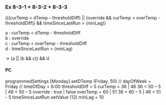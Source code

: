 ### Ex 8-3-1 + 8-3-2 + 8-3-3

 (((curTemp < dTemp - thresholdDiff) || (override && curTemp < overTemp - thresholdDiff)) && timeSinceLastRun > (minLag))
 
a : curTemp < dTemp - thresholdDiff  
b : override  
c : curTemp < overTemp - thresholdDiff  
d : timeSinceLastRun > (minLag)  

-> (a || (b && c)) && d

#### PC

programmedSettings [Monday].setDTemp (Friday, 50)
// dayOfWeek = Friday
// timeOfDay = 6:00
thresholdDiff = 5
curTemp = 36 | 46
36 < 50 – 5 | 46 < 50 – 5
override : true | false
overTemp = 60 | 51
36 < 60 – 5 | 46 < 51 - 5 
timeSinceLastRun.setValue (12)
minLag = 10
